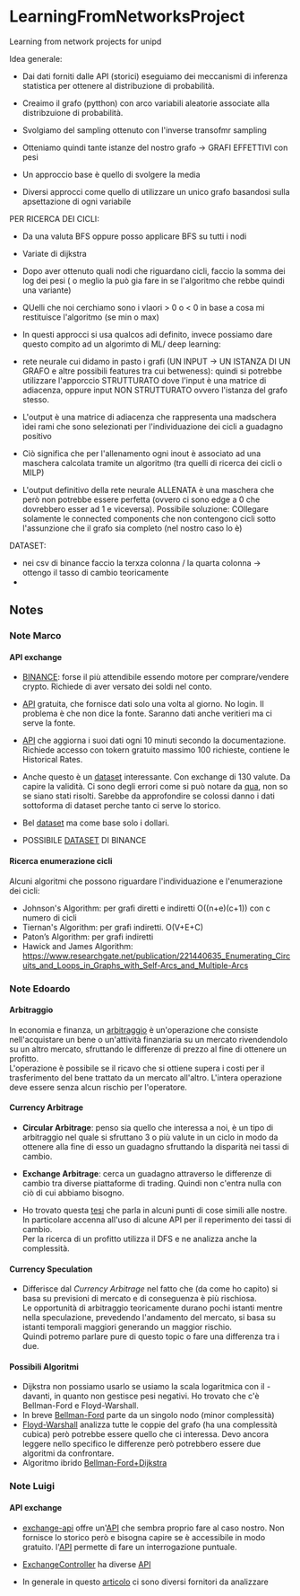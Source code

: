 # LearningFromNetworksProject
Learning from network projects for unipd

Idea generale:
- Dai dati forniti dalle API (storici) eseguiamo dei meccanismi di inferenza statistica per ottenere al distribuzione di probabilità. 
- Creaimo il grafo (pytthon) con arco variabili aleatorie associate alla distribzuione di probabilità.
- Svolgiamo del sampling ottenuto con l'inverse transofmr sampling
- Otteniamo quindi tante istanze del nostro grafo -> GRAFI EFFETTIVI con pesi


- Un approccio base è quello di svolgere la media 
- Diversi approcci come quello di utilizzare un unico grafo basandosi sulla apsettazione di ogni variabile 

PER RICERCA DEI CICLI:
- Da una valuta BFS oppure posso applicare BFS su tutti i nodi
- Variate di dijkstra
- Dopo aver ottenuto quali nodi che riguardano cicli, faccio la somma dei log dei pesi ( o meglio la può gia fare in se l'algoritmo che rebbe quindi una variante)
- QUelli che noi cerchiamo sono i vlaori > 0 o < 0 in base a cosa mi restituisce l'algoritmo (se min o max)


- In questi approcci si usa qualcos adi definito, invece possiamo dare questo compito ad un algorimto di ML/ deep learning:
- rete neurale  cui didamo in pasto i grafi (UN INPUT -> UN ISTANZA DI UN GRAFO e altre possibili features tra cui betweness): quindi si potrebbe utilizzare l'apporccio STRUTTURATO dove l'input è una matrice di adiacenza, oppure input NON STRUTTURATO ovvero l'istanza del grafo stesso.
- L'output è una matrice di adiacenza che rappresenta una madschera ìdei rami che sono selezionati per l'individuazione dei  cicli a guadagno positivo
- Ciò significa che per l'allenamento ogni inout è associato ad una maschera calcolata tramite un algoritmo (tra quelli di ricerca dei cicli o MILP)
- L'output definitivo della rete neurale ALLENATA è una maschera che però non potrebbe essere perfetta (ovvero ci sono edge a 0 che dovrebbero esser ad 1 e viceversa). Possibile soluzione: COllegare solamente le connected components che non contengono cicli sotto l'assunzione che il grafo sia completo (nel nostro caso lo è)

DATASET:
- nei csv di binance faccio la terxza colonna / la quarta colonna -> ottengo il tasso di cambio teoricamente
- 
## Notes

### Note Marco

#### API exchange
- [BINANCE](https://developers.binance.com/docs/binance-spot-api-docs/rest-api\#exchange-information\item): forse il più attendibile essendo motore per comprare/vendere crypto. Richiede di aver versato dei soldi nel conto.

- [API](https://github.com/fawazahmed0/exchange-api) gratuita, che fornisce dati solo una volta al giorno. No login. Il problema è che non dice la fonte. Saranno dati anche veritieri ma ci serve la fonte.

- [API](https://exchangerate.host/documentation) che aggiorna i suoi dati ogni 10 minuti secondo la documentazione. Richiede accesso con tokern gratuito massimo 100 richieste, contiene le Historical Rates.

- Anche questo è un [dataset](https://www.kaggle.com/datasets/dhruvildave/currency-exchange-rates) interessante. Con exchange di 130 valute. Da capire la validità. Ci sono degli errori come si può notare da [qua](https://www.kaggle.com/discussions/general/234811), non so se siano stati risolti. 
Sarebbe da approfondire se colossi danno i dati sottoforma di dataset perche tanto ci serve lo storico.

- Bel [dataset](https://www.kaggle.com/datasets/kaushiksuresh147/top-10-cryptocurrencies-historical-dataset) ma come base solo i dollari. 
		
- POSSIBILE [DATASET](https://www.binance.com/en/support/faq/how-to-download-historical-market-data-on-binance-5810ae42176b4770b880ce1f14932262) DI BINANCE

#### Ricerca enumerazione cicli
Alcuni algoritmi che possono riguardare l'individuazione e l'enumerazione dei cicli:
- Johnson's Algorithm: per grafi diretti e indiretti O((n+e)(c+1)) con c numero di cicli
- Tiernan's Algorithm: per grafi indiretti. O(V+E+C)
- Paton’s Algorithm: per grafi indiretti
- Hawick and James Algorithm: https://www.researchgate.net/publication/221440635_Enumerating_Circuits_and_Loops_in_Graphs_with_Self-Arcs_and_Multiple-Arcs
### Note Edoardo

#### Arbitraggio

In economia e finanza, un [arbitraggio](https://it.wikipedia.org/wiki/Arbitraggio) è un'operazione che consiste nell'acquistare un bene o un'attività finanziaria su un mercato rivendendolo su un altro mercato, sfruttando le differenze di prezzo al fine di ottenere un profitto.  
L'operazione è possibile se il ricavo che si ottiene supera i costi per il trasferimento del bene trattato da un mercato all'altro. L'intera operazione deve essere senza alcun rischio per l'operatore.

#### Currency Arbitrage

- **Circular Arbitrage**: penso sia quello che interessa a noi, è un tipo di arbitraggio nel quale si sfruttano 3 o più valute in un ciclo in modo da ottenere alla fine di esso un guadagno sfruttando la disparità nei tassi di cambio.
		
- **Exchange Arbitrage**: cerca un guadagno attraverso le differenze di cambio tra diverse piattaforme di trading. Quindi non c'entra nulla con ciò di cui abbiamo bisogno.

- Ho trovato questa [tesi](https://www.theseus.fi/handle/10024/795754) che parla in alcuni punti di cose simili alle nostre. In particolare accenna all'uso di alcune API per il reperimento dei tassi di cambio.  
Per la ricerca di un profitto utilizza il DFS e ne analizza anche la complessità.

#### Currency Speculation
- Differisce dal *Currency Arbitrage* nel fatto che (da come ho capito) si basa su previsioni di mercato e di conseguenza è più rischiosa.  
Le opportunità di arbitraggio teoricamente durano pochi istanti mentre nella speculazione, prevedendo l'andamento del mercato, si basa su istanti temporali maggiori generando un maggior rischio.  
Quindi potremo parlare pure di questo topic o fare una differenza tra i due.

#### Possibili Algoritmi
 - Dijkstra non possiamo usarlo se usiamo la scala logaritmica con il - davanti, in quanto non gestisce pesi negativi. Ho trovato che c'è Bellman-Ford e Floyd-Warshall.
 - In breve [Bellman-Ford](https://www.mdpi.com/2227-7390/12/16/2590) parte da un singolo nodo (minor complessità)
 - [Floyd-Warshall](https://www.sciencedirect.com/science/article/pii/S002001901000027X) analizza tutte le coppie del grafo (ha una complessità cubica) però potrebbe essere quello che ci interessa. Devo ancora leggere nello specifico le differenze però potrebbero essere due algoritmi da confrontare.
 - Algoritmo ibrido [Bellman-Ford+Dijkstra](https://www.sciencedirect.com/science/article/pii/S1570866717300011)

### Note Luigi

#### API exchange
- [exchange-api](https://swapzone.io/partners/exchange-api) offre un'[API](https://documenter.getpostman.com/view/16362858/UVXokDS6#06a5c43d-be60-45ef-8b76-161bf275c5bd) che sembra proprio fare al caso nostro. Non fornisce lo storico però e bisogna capire se è accessibile in modo gratuito.
l'[API](https://documenter.getpostman.com/view/16362858/UVXokDS6#898f2264-7286-41a4-8843-bf143a67a6ab) permette di fare un interrogazione puntuale.
- [ExchangeController](https://simpleswap.io/affiliate-program/en/how-to-start/api?ref=660adad2c784&utm_source=coinmonks&utm_medium=sponsored&utm_campaign=API) ha diverse [API](https://api.simpleswap.io/#/Exchange/ExchangeController_getEstimated)

- In generale in questo [articolo](https://medium.com/coinmonks/best-crypto-apis-for-developers-5efe3a597a9f) ci sono diversi fornitori da analizzare
